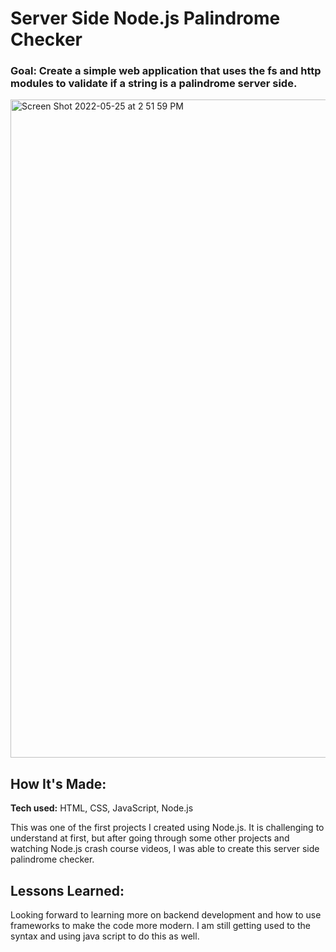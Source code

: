 # Server Side Node.js Palindrome Checker

### Goal: Create a simple web application that uses the fs and http modules to validate if a string is a palindrome server side.

<img width="1053" alt="Screen Shot 2022-05-25 at 2 51 59 PM" src="https://user-images.githubusercontent.com/102037717/170346513-437fc4b4-f0e5-4589-9f09-25633c294a1c.png">


## How It's Made:

**Tech used:** HTML, CSS, JavaScript, Node.js

This was one of the first projects I created using Node.js. It is challenging to understand at first, but after going through some other projects and watching Node.js crash course videos, I was able to create this server side palindrome checker.

## Lessons Learned:

Looking forward to learning more on backend development and how to use frameworks to make the code more modern. I am still getting used to the syntax and using java script to do this as well. 
